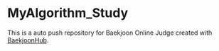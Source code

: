 # MyAlgorithm_Study
This is a auto push repository for Baekjoon Online Judge created with [BaekjoonHub](https://github.com/BaekjoonHub/BaekjoonHub).
